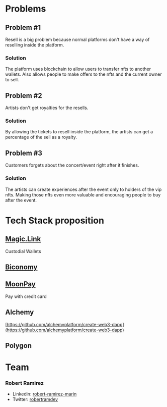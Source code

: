 # Problems

## Problem #1

Resell is a big problem because normal platforms don't have a way of reselling inside the platform. 

### Solution

The platform uses blockchain to allow users to transfer nfts to another wallets. Also allows people to make offers to the nfts and the current owner to sell. 

## Problem #2

Artists don't get royalties for the resells. 

### Solution

By allowing the tickets to resell inside the platform, the artists can get a percentage of the sell as a royalty. 

## Problem #3

Customers forgets about the concert/event right after it finishes. 

### Solution

The artists can create experiences after the event only to holders of the vip nfts. Making those nfts even more valuable and encouraging people to buy after the event.

# Tech Stack proposition

## [Magic.Link](https://magic.link/)
Custodial Wallets

## [Biconomy](https://www.biconomy.io/)

## [MoonPay](https://www.moonpay.com/)

Pay with credit card


## Alchemy

[https://github.com/alchemyplatform/create-web3-dapp](https://github.com/alchemyplatform/create-web3-dapp)

## Polygon


# Team

### Robert Ramirez

- Linkedin: [robert-ramirez-marin](https://www.linkedin.com/in/robert-ramirez-marin/)
- Twitter: [robertramdev](https://twitter.com/robertramdev)
